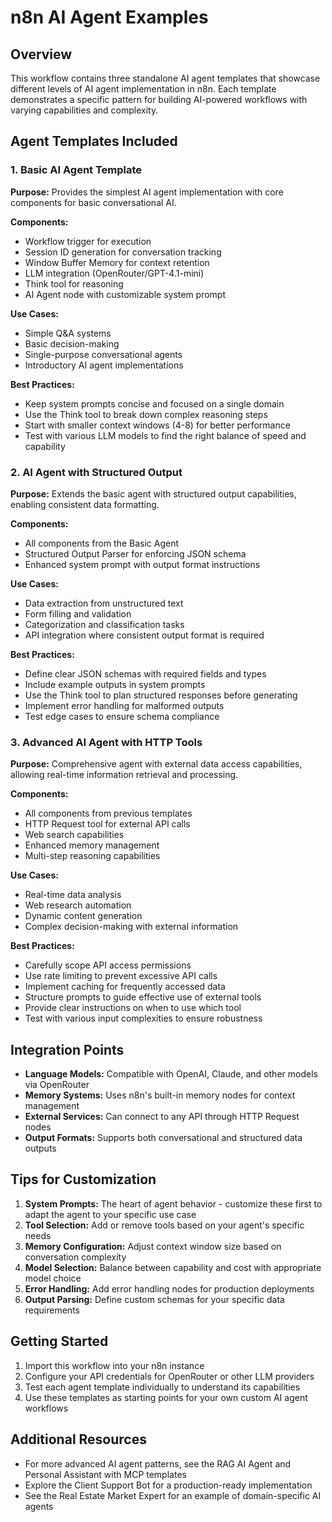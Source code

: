 # n8n AI Agent Examples

## Overview

This workflow contains three standalone AI agent templates that showcase different levels of AI agent implementation in n8n. Each template demonstrates a specific pattern for building AI-powered workflows with varying capabilities and complexity.

## Agent Templates Included

### 1. Basic AI Agent Template

**Purpose:** Provides the simplest AI agent implementation with core components for basic conversational AI.

**Components:**
- Workflow trigger for execution
- Session ID generation for conversation tracking
- Window Buffer Memory for context retention
- LLM integration (OpenRouter/GPT-4.1-mini)
- Think tool for reasoning
- AI Agent node with customizable system prompt

**Use Cases:**
- Simple Q&A systems
- Basic decision-making
- Single-purpose conversational agents
- Introductory AI agent implementations

**Best Practices:**
- Keep system prompts concise and focused on a single domain
- Use the Think tool to break down complex reasoning steps
- Start with smaller context windows (4-8) for better performance
- Test with various LLM models to find the right balance of speed and capability

### 2. AI Agent with Structured Output

**Purpose:** Extends the basic agent with structured output capabilities, enabling consistent data formatting.

**Components:**
- All components from the Basic Agent
- Structured Output Parser for enforcing JSON schema
- Enhanced system prompt with output format instructions

**Use Cases:**
- Data extraction from unstructured text
- Form filling and validation
- Categorization and classification tasks
- API integration where consistent output format is required

**Best Practices:**
- Define clear JSON schemas with required fields and types
- Include example outputs in system prompts
- Use the Think tool to plan structured responses before generating
- Implement error handling for malformed outputs
- Test edge cases to ensure schema compliance

### 3. Advanced AI Agent with HTTP Tools

**Purpose:** Comprehensive agent with external data access capabilities, allowing real-time information retrieval and processing.

**Components:**
- All components from previous templates
- HTTP Request tool for external API calls
- Web search capabilities
- Enhanced memory management
- Multi-step reasoning capabilities

**Use Cases:**
- Real-time data analysis
- Web research automation
- Dynamic content generation
- Complex decision-making with external information

**Best Practices:**
- Carefully scope API access permissions
- Use rate limiting to prevent excessive API calls
- Implement caching for frequently accessed data
- Structure prompts to guide effective use of external tools
- Provide clear instructions on when to use which tool
- Test with various input complexities to ensure robustness

## Integration Points

- **Language Models:** Compatible with OpenAI, Claude, and other models via OpenRouter
- **Memory Systems:** Uses n8n's built-in memory nodes for context management
- **External Services:** Can connect to any API through HTTP Request nodes
- **Output Formats:** Supports both conversational and structured data outputs

## Tips for Customization

1. **System Prompts:** The heart of agent behavior - customize these first to adapt the agent to your specific use case
2. **Tool Selection:** Add or remove tools based on your agent's specific needs
3. **Memory Configuration:** Adjust context window size based on conversation complexity
4. **Model Selection:** Balance between capability and cost with appropriate model choice
5. **Error Handling:** Add error handling nodes for production deployments
6. **Output Parsing:** Define custom schemas for your specific data requirements

## Getting Started

1. Import this workflow into your n8n instance
2. Configure your API credentials for OpenRouter or other LLM providers
3. Test each agent template individually to understand its capabilities
4. Use these templates as starting points for your own custom AI agent workflows

## Additional Resources

- For more advanced AI agent patterns, see the RAG AI Agent and Personal Assistant with MCP templates
- Explore the Client Support Bot for a production-ready implementation
- See the Real Estate Market Expert for an example of domain-specific AI agents 